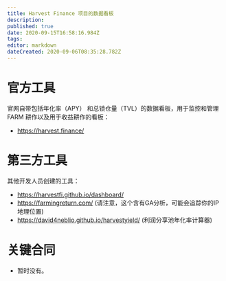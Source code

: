 ```yaml
---
title: Harvest Finance 项目的数据看板
description: 
published: true
date: 2020-09-15T16:58:16.984Z
tags: 
editor: markdown
dateCreated: 2020-09-06T08:35:28.782Z
---
```



# 官方工具

官网自带包括年化率（APY） 和总锁仓量（TVL）的数据看板，用于监控和管理 FARM 耕作以及用于收益耕作的看板：

- https://harvest.finance/


# 第三方工具

其他开发人员创建的工具：

- https://harvestfi.github.io/dashboard/
- https://farmingreturn.com/ (请注意，这个含有GA分析，可能会追踪你的IP地理位置)
- https://david4neblio.github.io/harvestyield/ (利润分享池年化率计算器)

# 关键合同

- 暂时没有。 